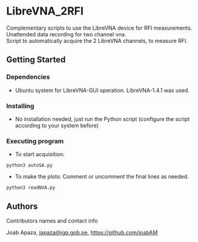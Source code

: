 # LibreVNA_2RFI
Complementary scripts to use the LibreVNA device for RFI measurements. 
Unattended data recording for two channel vna.<br>
Script to automatically acquire the 2 LibreVNA channels, to measure RFI.

## Getting Started

### Dependencies

* Ubuntu system for LibreVNA-GUI operation. LibreVNA-1.4.1 was used.

### Installing

* No installation needed, just run the Python script (configure the script according to your system before)

### Executing program

* To start acquisition:
```
python3 autoSA.py
```
* To make the plots:
Comment or uncomment the final lines as needed.
```
python3 readNVA.py
```

## Authors

Contributors names and contact info

Joab Apaza, japaza@igp.gob.pe, https://github.com/joabAM

